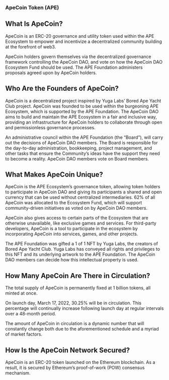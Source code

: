 
















### ApeCoin Token (APE)
## What Is ApeCoin?
ApeCoin is an ERC-20 governance and utility token used within the APE Ecosystem to empower and incentivize a decentralized community building at the forefront of web3.

ApeCoin holders govern themselves via the decentralized governance framework controlling the ApeCoin DAO, and vote on how the ApeCoin DAO Ecosystem Fund should be used. The APE Foundation administers proposals agreed upon by ApeCoin holders.

## Who Are the Founders of ApeCoin?
ApeCoin is a decentralized project inspired by Yuga Labs’ Bored Ape Yacht Club project. ApeCoin was founded to be used within the burgeoning APE Ecosystem, which is supported by the APE Foundation. The ApeCoin DAO aims to build and maintain the APE Ecosystem in a fair and inclusive way, providing an infrastructure for ApeCoin holders to collaborate through open and permissionless governance processes.

An administrative council within the APE Foundation (the “Board”), will carry out the decisions of ApeCoin DAO members. The Board is responsible for the day-to-day administration, bookkeeping, project management, and other tasks that ensure the Community’s ideas have the support they need to become a reality. ApeCoin DAO members vote on Board members.

## What Makes ApeCoin Unique?
ApeCoin is the APE Ecosystem’s governance token, allowing token holders to participate in ApeCoin DAO and giving its participants a shared and open currency that can be used without centralized intermediaries. 62% of all ApeCoin was allocated to the Ecosystem Fund, which will support community-driven initiatives as voted on by ApeCoin DAO members.

ApeCoin also gives access to certain parts of the Ecosystem that are otherwise unavailable, like exclusive games and services. For third-party developers, ApeCoin is a tool to participate in the ecosystem by incorporating ApeCoin into services, games, and other projects.

The APE Foundation was gifted a 1 of 1 NFT by Yuga Labs, the creators of Bored Ape Yacht Club. Yuga Labs has conveyed all rights and privileges to this NFT and its underlying artwork to the APE Foundation. The ApeCoin DAO members can decide how this intellectual property is used.

## How Many ApeCoin Are There in Circulation?
The total supply of ApeCoin is permanently fixed at 1 billion tokens, all minted at once.

On launch day, March 17, 2022, 30.25% will be in circulation. This percentage will continually increase following launch day at regular intervals over a 48-month period.

The amount of ApeCoin in circulation is a dynamic number that will constantly change both due to the aforementioned schedule and a myriad of market factors.

## How Is the ApeCoin Network Secured?
ApeCoin is an ERC-20 token launched on the Ethereum blockchain. As a result, it is secured by Ethereum’s proof-of-work (POW) consensus mechanism.



